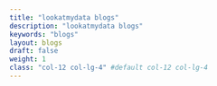 ```yaml
---
title: "lookatmydata blogs"
description: "lookatmydata blogs"
keywords: "blogs"
layout: blogs
draft: false
weight: 1
class: "col-12 col-lg-4" #default col-12 col-lg-4
---
```




